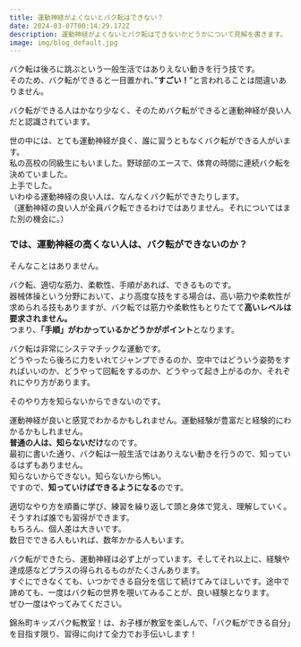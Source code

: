 ```yaml
---
title: 運動神経がよくないとバク転はできない？
date: 2024-03-07T00:14:29.172Z
description: 運動神経がよくないとバク転はできないかどうかについて見解を書きます。
image: img/blog_default.jpg
---
```

バク転は後ろに跳ぶという一般生活ではありえない動きを行う技です。\
そのため、バク転ができると一目置かれ、”**すごい！**”と言われることは間違いありません。

バク転ができる人はかなり少なく、そのためバク転ができると運動神経が良い人だと認識されています。

世の中には、とても運動神経が良く、誰に習うともなくバク転ができる人がいます。\
私の高校の同級生にもいました。野球部のエースで、体育の時間に連続バク転を決めていました。\
上手でした。\
いわゆる運動神経の良い人は、なんなくバク転ができたりします。\
（運動神経の良い人が全員バク転できるわけではありません。それについてはまた別の機会に。）

### では、運動神経の高くない人は、バク転ができないのか？

そんなことはありません。

バク転、適切な筋力、柔軟性、手順があれば、できるものです。\
器械体操という分野において、より高度な技をする場合は、高い筋力や柔軟性が求められる技もありますが、バク転では筋力や柔軟性もとりたてて**高いレベルは要求されません。**\
つまり、**「手順」がわかっているかどうかがポイント**となります。

バク転は非常にシステマチックな運動です。\
どうやったら後ろに力をいれてジャンプできるのか、空中ではどういう姿勢をすればいいのか、どうやって回転をするのか、どうやって起き上がるのか、それぞれにやり方があります。

そのやり方を知らないからできないのです。

運動神経が良いと感覚でわかるかもしれません。運動経験が豊富だと経験的にわかるかもしれません。\
**普通の人は、知らないだけ**なのです。\
最初に書いた通り、バク転は一般生活ではありえない動きを行うので、知っているはずもありません。\
知らないからできない。知らないから怖い。\
ですので、**知っていけばできるようになる**のです。

適切なやり方を順番に学び、練習を繰り返して頭と身体で覚え、理解していく。\
そうすれば誰でも習得ができます。\
もちろん、個人差は大きいです。\
数日でできる人もいれば、数年かかる人もいます。

バク転ができたら、運動神経は必ず上がっています。そしてそれ以上に、経験や達成感などプラスの得られるものがたくさんあります。\
すぐにできなくても、いつかできる自分を信じて続けてみてほしいです。途中で諦めても、一度はバク転の世界を覗いてみることが、良い経験となります。\
ぜひ一度はやってみてください。

錦糸町キッズバク転教室！は、お子様が教室を楽しんで、「バク転ができる自分」を目指す限り、習得に向けて全力でお手伝いします！